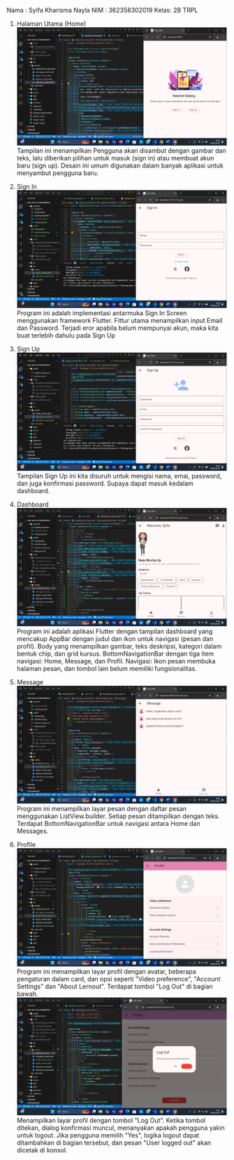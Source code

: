 Nama : Syifa Kharisma Nayla
NIM  : 362358302019
Kelas: 2B TRPL

1. Halaman Utama (Home)
![alt text](image-6.png)
Tampilan ini menampilkan Pengguna akan disambut dengan gambar dan teks, lalu diberikan pilihan untuk masuk (sign in) atau membuat akun baru (sign up). Desain ini umum digunakan dalam banyak aplikasi untuk menyambut pengguna baru.

2. Sign In
![alt text](image-1.png)
Program ini adalah implementasi antarmuka Sign In Screen menggunakan framework Flutter. Fittur utama menampilkan input Email dan Password. Terjadi eror apabila belum mempunyai akun, maka kita buat terlebih dahulu pada Sign Up 

3. Sign Up
![alt text](image-2.png)
Tampilan Sign Up ini kita disuruh untuk mengisi nama, emai, password, dan juga konfirmasi password. Supaya dapat masuk kedalam dashboard.

4. Dashboard
![alt text](image-4.png)
Program ini adalah aplikasi Flutter dengan tampilan dashboard yang mencakup
AppBar dengan judul dan ikon untuk navigasi (pesan dan profil).
Body yang menampilkan gambar, teks deskripsi, kategori dalam bentuk chip, dan grid kursus.
BottomNavigationBar dengan tiga item navigasi: Home, Message, dan Profil.
Navigasi: Ikon pesan membuka halaman pesan, dan tombol lain belum memiliki fungsionalitas.

5. Message
![alt text](image-5.png)
Program ini menampilkan layar pesan dengan daftar pesan menggunakan ListView.builder. Setiap pesan ditampilkan dengan teks. Terdapat BottomNavigationBar untuk navigasi antara Home dan Messages.

6. Profile
![alt text](image-7.png)
Program ini menampilkan layar profil dengan avatar, beberapa pengaturan dalam card, dan opsi seperti "Video preference", "Account Settings" dan "About Lernout". Terdapat tombol "Log Out" di bagian bawah.
![alt text](image-8.png)
Menampilkan layar profil dengan tombol "Log Out". Ketika tombol ditekan, dialog konfirmasi muncul, menanyakan apakah pengguna yakin untuk logout. Jika pengguna memilih "Yes", logika logout dapat ditambahkan di bagian tersebut, dan pesan "User logged out" akan dicetak di konsol.